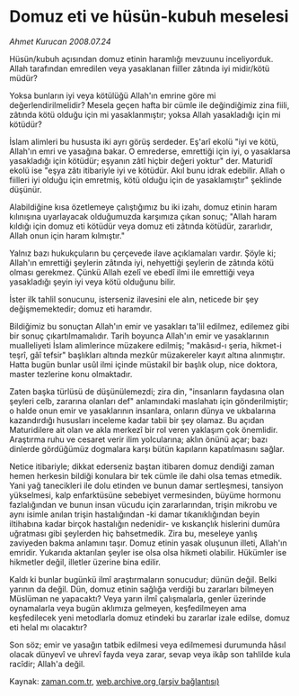 # Domuz eti ve hüsün-kubuh meselesi

*Ahmet Kurucan 2008.07.24*

<tr><td class="metin" colspan="2" style="padding-top: 20px; padding-left: 5px; padding-right: 10px;">Hüsün/kubuh açısından domuz etinin haramlığı mevzuunu inceliyorduk. Allah tarafından emredilen veya yasaklanan fiiller zâtında iyi midir/kötü müdür?</td></tr><tr><td class="metin" colspan="2" style="padding-top: 20px; padding-left: 5px; padding-right: 10px;"><p>Yoksa bunların iyi veya kötülüğü Allah'ın emrine göre mi değerlendirilmelidir? Mesela geçen hafta bir cümle ile değindiğimiz zina fiili, zâtında kötü olduğu için mi yasaklanmıştır; yoksa Allah yasakladığı için mi kötüdür? 
<p>İslam alimleri bu hususta iki ayrı görüş serdeder. Eş'arî ekolü "iyi ve kötü, Allah'ın emri ve yasağına bakar. O emrederse, emrettiği için iyi, o yasaklarsa yasakladığı için kötüdür; eşyanın zâtî hiçbir değeri yoktur" der. Maturidî ekolü ise "eşya zâtı itibariyle iyi ve kötüdür. Akıl bunu idrak edebilir. Allah o fiilleri iyi olduğu için emretmiş, kötü olduğu için de yasaklamıştır" şeklinde düşünür. 
<p>Alabildiğine kısa özetlemeye çalıştığımız bu iki izahı, domuz etinin haram kılınışına uyarlayacak olduğumuzda karşımıza çıkan sonuç; "Allah haram kıldığı için domuz eti kötüdür veya domuz eti zâtında kötüdür, zararlıdır, Allah onun için haram kılmıştır."
<p>Yalnız bazı hukukçuların bu çerçevede ilave açıklamaları vardır. Şöyle ki; Allah'ın emrettiği şeylerin zâtında iyi, nehyettiği şeylerin de zâtında kötü olması gerekmez. Çünkü Allah ezelî ve ebedî ilmi ile emrettiği veya yasakladığı şeyin iyi veya kötü olduğunu bilir. 
<p>İster ilk tahlil sonucunu, isterseniz ilavesini ele alın, neticede bir şey değişmemektedir; domuz eti haramdır. 
<p>Bildiğimiz bu sonuçtan Allah'ın emir ve yasakları ta'lil edilmez, edilemez gibi bir sonuç çıkartılmamalıdır. Tarih boyunca Allah'ın emir ve yasaklarının mualleliyeti İslam alimlerince müzakere edilmiş; "makâsıd-ı şeria, hikmet-i teşrî, gâî tefsir" başlıkları altında mezkûr müzakereler kayıt altına alınmıştır. Hatta bugün bunlar usûl ilmi içinde müstakil bir başlık olup, nice doktora, master tezlerine konu olmaktadır. 
<p>Zaten başka türlüsü de düşünülemezdi; zira din, "insanların faydasına olan şeyleri celb, zararına olanları def" anlamındaki maslahatı için gönderilmiştir; o halde onun emir ve yasaklarının insanlara, onların dünya ve ukbalarına kazandırdığı hususları inceleme kadar tabii bir şey olamaz. Bu açıdan Maturidilere ait olan ve akla merkezî bir rol veren yaklaşım çok önemlidir. Araştırma ruhu ve cesaret verir ilim yolcularına; aklın önünü açar; bazı dinlerde gördüğümüz dogmalara karşı bütün kapıların kapatılmasını sağlar. 
<p>Netice itibariyle; dikkat ederseniz baştan itibaren domuz dendiği zaman hemen herkesin bildiği konulara bir tek cümle ile dahi olsa temas etmedik. Yani yağ tanecikleri ile dolu etinden ve bunun damar sertleşmesi, tansiyon yükselmesi, kalp enfarktüsüne sebebiyet vermesinden, büyüme hormonu fazlalığından ve bunun insan vücudu için zararlarından, trişin mikrobu ve aynı isimle anılan trişin hastalığından -ki damar tıkanıklığından beyin iltihabına kadar birçok hastalığın nedenidir- ve kıskançlık hislerini dumûra uğratması gibi şeylerden hiç bahsetmedik. Zira bu, meseleye yanlış zaviyeden bakma anlamını taşır. Domuz etinin yasak oluşunun illeti, Allah'ın emridir. Yukarıda aktarılan şeyler ise olsa olsa hikmeti olabilir. Hükümler ise hikmetler değil, illetler üzerine bina edilir. 
<p>Kaldı ki bunlar bugünkü ilmî araştırmaların sonucudur; dünün değil. Belki yarının da değil. Dün, domuz etinin sağlığa verdiği bu zararları bilmeyen Müslüman ne yapacaktı? Veya yarın ilmî çalışmalarla, genler üzerinde oynamalarla veya bugün aklımıza gelmeyen, keşfedilmeyen ama keşfedilecek yeni metodlarla domuz etindeki bu zararlar izale edilse, domuz eti helal mı olacaktır? 
<p>Son söz; emir ve yasağın tatbik edilmesi veya edilmemesi durumunda hâsıl olacak dünyevî ve uhrevî fayda veya zarar, sevap veya ikâp son tahlilde kula racîdir; Allah'a değil. <br/></p></p></p></p></p></p></p></p></p></p></td></tr>

Kaynak: [zaman.com.tr](http://zaman.com.tr/yazar.do?yazino=717749), [web.archive.org (arşiv bağlantısı)](http://web.archive.org/web/20080828205552/http://www.zaman.com.tr:80/yazar.do?yazino=717749)
